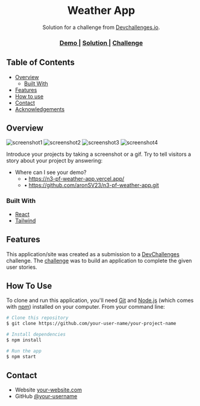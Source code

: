 <!-- Please update value in the {}  -->
<!-- Añadi el buscador por ciudades haciendo un fetch a la api para obtener el arregllo de coincidencias, luego formatee y almacene los datos a mostrar. Se puede buscar ya sea selecicionando alguno de la lista y haciendo click en search o escribiendo uno mismo el nombre del lugar y haciendo click en search -->

<h1 align="center">Weather App</h1>

<div align="center">
   Solution for a challenge from  <a href="http://devchallenges.io" target="_blank">Devchallenges.io</a>.
</div>

<div align="center">
  <h3>
    <a href="https://{your-demo-link.your-domain}">
      Demo
    </a>
    <span> | </span>
    <a href="https://{your-url-to-the-solution}">
      Solution
    </a>
    <span> | </span>
    <a href="https://devchallenges.io/challenges/mM1UIenRhK808W8qmLWv">
      Challenge
    </a>
  </h3>
</div>

<!-- TABLE OF CONTENTS -->

## Table of Contents

- [Overview](#overview)
  - [Built With](#built-with)
- [Features](#features)
- [How to use](#how-to-use)
- [Contact](#contact)
- [Acknowledgements](#acknowledgements)

<!-- OVERVIEW -->

## Overview

![screenshot1](/public/screenshots/desktop.png)
![screenshot2](/public/screenshots/mobil1.png)
![screenshot3](/public/screenshots/mobil2.png)
![screenshot4](/public/screenshots/mobil3.png)

Introduce your projects by taking a screenshot or a gif. Try to tell visitors a story about your project by answering:

- Where can I see your demo?
  - • https://n3-pf-weather-app.vercel.app/
  - • https://github.com/aronSV23/n3-pf-weather-app.git

### Built With

<!-- This section should list any major frameworks that you built your project using. Here are a few examples.-->

- [React](https://reactjs.org/)
- [Tailwind](https://tailwindcss.com/)

## Features

<!-- List the features of your application or follow the template. Don't share the figma file here :) -->

This application/site was created as a submission to a [DevChallenges](https://devchallenges.io/challenges) challenge. The [challenge](https://devchallenges.io/challenges/mM1UIenRhK808W8qmLWv) was to build an application to complete the given user stories.

## How To Use

<!-- Example: -->

To clone and run this application, you'll need [Git](https://git-scm.com) and [Node.js](https://nodejs.org/en/download/) (which comes with [npm](http://npmjs.com)) installed on your computer. From your command line:

```bash
# Clone this repository
$ git clone https://github.com/your-user-name/your-project-name

# Install dependencies
$ npm install

# Run the app
$ npm start
```

## Contact

- Website [your-website.com](https://n3-pf-weather-app.vercel.app/)
- GitHub [@your-username](https://github.com/aronSV23/n3-pf-weather-app.git)
